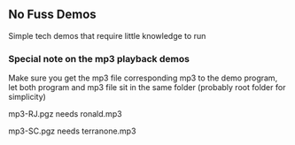 ## No Fuss Demos ##

Simple tech demos that require little knowledge to run

### Special note on the mp3 playback demos ###

Make sure you get the mp3 file corresponding mp3 to the demo program, let both program and mp3 file sit in the same folder (probably root folder for simplicity)

mp3-RJ.pgz needs ronald.mp3 

mp3-SC.pgz needs terranone.mp3
